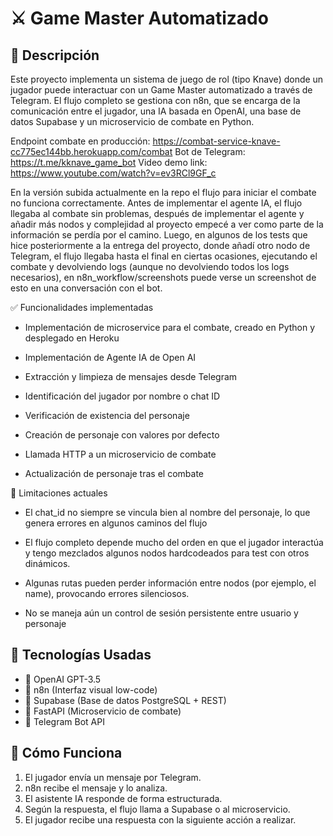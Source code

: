 # ⚔️ Game Master Automatizado 

## 📌 Descripción

Este proyecto implementa un sistema de juego de rol (tipo Knave) donde un jugador puede interactuar con un Game Master automatizado a través de Telegram. El flujo completo se gestiona con n8n, que se encarga de la comunicación entre el jugador, una IA basada en OpenAI, una base de datos Supabase y un microservicio de combate en Python. 

Endpoint combate en producción: https://combat-service-knave-cc775ec144bb.herokuapp.com/combat
Bot de Telegram: https://t.me/kknave_game_bot
Video demo link: https://www.youtube.com/watch?v=ev3RCl9GF_c

En la versión subida actualmente en la repo el flujo para iniciar el combate no funciona correctamente. Antes de implementar el agente IA, el flujo llegaba al combate sin problemas, después de implementar el agente y añadir más nodos y complejidad al proyecto empecé a ver como parte de la información se perdía por el camino. Luego, en algunos de los tests que hice posteriormente a la entrega del proyecto, donde añadí otro nodo de Telegram, el flujo llegaba hasta el final en ciertas ocasiones, ejecutando el combate y devolviendo logs (aunque no devolviendo todos los logs necesarios), en n8n_workflow/screenshots puede verse un screenshot de esto en una conversación con el bot.

✅ Funcionalidades implementadas

- Implementación de microservice para el combate, creado en Python y desplegado en Heroku

- Implementación de Agente IA de Open AI

- Extracción y limpieza de mensajes desde Telegram

- Identificación del jugador por nombre o chat ID

- Verificación de existencia del personaje

- Creación de personaje con valores por defecto

- Llamada HTTP a un microservicio de combate

- Actualización de personaje tras el combate

🚧 Limitaciones actuales

- El chat_id no siempre se vincula bien al nombre del personaje, lo que genera errores en algunos caminos del flujo

- El flujo completo depende mucho del orden en que el jugador interactúa y tengo mezclados algunos nodos hardcodeados para test con otros dinámicos.

- Algunas rutas pueden perder información entre nodos (por ejemplo, el name), provocando errores silenciosos.

- No se maneja aún un control de sesión persistente entre usuario y personaje

## 🔧 Tecnologías Usadas

- 🧠 OpenAI GPT-3.5
- 🔄 n8n (Interfaz visual low-code)
- 💾 Supabase (Base de datos PostgreSQL + REST)
- 🐍 FastAPI (Microservicio de combate)
- 💬 Telegram Bot API

## 🚀 Cómo Funciona

1. El jugador envía un mensaje por Telegram.
2. n8n recibe el mensaje y lo analiza.
3. El asistente IA responde de forma estructurada.
4. Según la respuesta, el flujo llama a Supabase o al microservicio.
5. El jugador recibe una respuesta con la siguiente acción a realizar.
